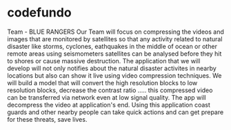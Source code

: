 # codefundo
Team - BLUE RANGERS
Our Team will focus on compressing the videos and images that are monitored by satellites so that any activity related to natural disaster like storms, cyclones, eathquakes in the middle of ocean or other remote areas using seismometers satellites can be analysed before they hit to shores or cause massive destruction. 
The application that we will develop will not only notifies about the natural disaster activites in nearby locations but also can show it live using video compression techniques. We will build a model that will convert the high resolution blocks to low resolution blocks, decrease the contrast ratio ..... this compressed video can be transferred via network even at low signal quality. The app will decompress the video at application's end. Using this application coast guards and other nearby people can take quick actions and can get prepare for these threats, save lives.
